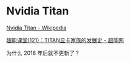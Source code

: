 # Nvidia Titan
[Nvidia Titan - Wikipedia](https://en.wikipedia.org/wiki/Nvidia_Titan)

[超能课堂(121)：TITAN显卡家族的发展史 - 超能网](https://www.expreview.com/58148.html)

为什么 2018 年后就不更新了？